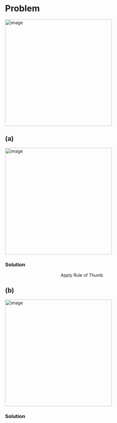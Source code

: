 # Problem
<img width="350" alt="image" src="https://github.com/user-attachments/assets/2cda32d6-f94c-45c2-906b-3cf3bd3aed0f" />

## (a)
<img width="350" alt="image" src="https://github.com/user-attachments/assets/5afaede8-3f6c-484c-a499-0017473fb681" />

### Solution

$$ \text{Apply Rule of Thumb} $$


## (b)
<img width="350" alt="image" src="https://github.com/user-attachments/assets/3e7e16b3-65ba-4c6e-9e3b-dd803cb6e3ff" />

### Solution
